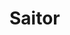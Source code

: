 # Saitor
<html>
  <head>
    <meta charset="UTF8">
    <title>Saitor</title>
  </head>
  <body>
    
  </body>
</html>
